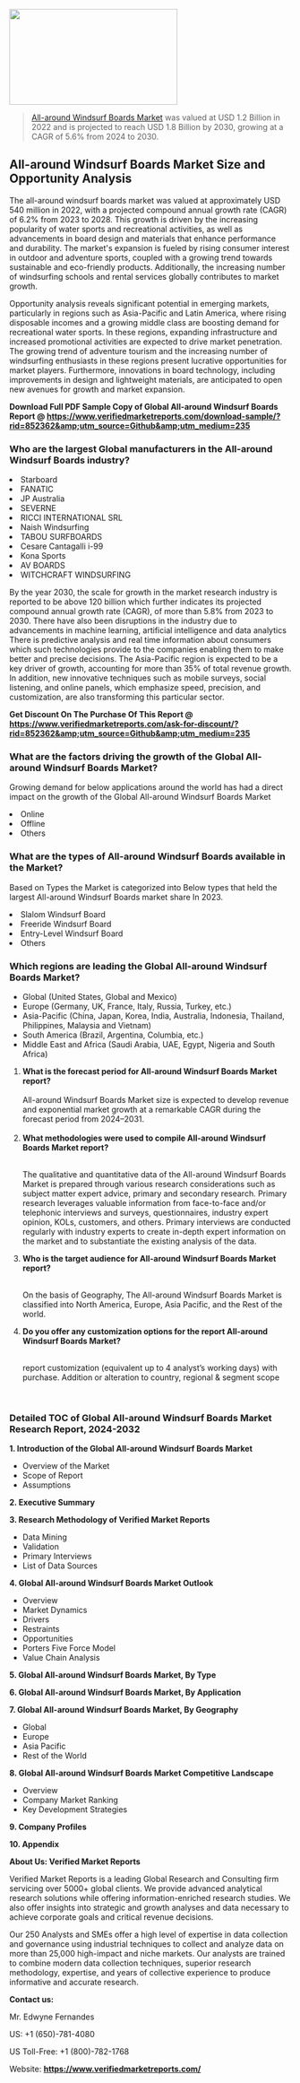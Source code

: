 <img src="https://ffe5etoiles.com/wp-content/uploads/2024/12/MST1-300x171.png" alt="" width="300" height="171" class="alignnone size-medium wp-image-20088" /><blockquote><p><p><a href="https://www.verifiedmarketreports.com/download-sample/?rid=852362&utm_source=Github&utm_medium=235" target="_blank">All-around Windsurf Boards Market</a> was valued at USD 1.2 Billion in 2022 and is projected to reach USD 1.8 Billion by 2030, growing at a CAGR of 5.6% from 2024 to 2030.</p></blockquote><p><h2>All-around Windsurf Boards Market Size and Opportunity Analysis</h2><p>The all-around windsurf boards market was valued at approximately USD 540 million in 2022, with a projected compound annual growth rate (CAGR) of 6.2% from 2023 to 2028. This growth is driven by the increasing popularity of water sports and recreational activities, as well as advancements in board design and materials that enhance performance and durability. The market's expansion is fueled by rising consumer interest in outdoor and adventure sports, coupled with a growing trend towards sustainable and eco-friendly products. Additionally, the increasing number of windsurfing schools and rental services globally contributes to market growth.</p><p>Opportunity analysis reveals significant potential in emerging markets, particularly in regions such as Asia-Pacific and Latin America, where rising disposable incomes and a growing middle class are boosting demand for recreational water sports. In these regions, expanding infrastructure and increased promotional activities are expected to drive market penetration. The growing trend of adventure tourism and the increasing number of windsurfing enthusiasts in these regions present lucrative opportunities for market players. Furthermore, innovations in board technology, including improvements in design and lightweight materials, are anticipated to open new avenues for growth and market expansion.</p></p><p class=""><strong>Download Full PDF Sample Copy of Global All-around Windsurf Boards Report @ <a href="https://www.verifiedmarketreports.com/download-sample/?rid=852362&amp;utm_source=Github&amp;utm_medium=235" target="_blank">https://www.verifiedmarketreports.com/download-sample/?rid=852362&amp;utm_source=Github&amp;utm_medium=235</a></strong></p><h3 id="" class="">Who are the largest Global manufacturers in the All-around Windsurf Boards industry?</h3><p><li>Starboard</li><li> FANATIC</li><li> JP Australia</li><li> SEVERNE</li><li> RICCI INTERNATIONAL SRL</li><li> Naish Windsurfing</li><li> TABOU SURFBOARDS</li><li> Cesare Cantagalli i-99</li><li> Kona Sports</li><li> AV BOARDS</li><li> WITCHCRAFT WINDSURFING</li></p><div class=""><div class="" dir="" data-message-author-role="" data-message-id="" data-message-model-slug=""><div class=""><div class=""><div class=""><div class="" dir="" data-message-author-role="" data-message-id="" data-message-model-slug=""><div class=""><div class=""><p>By the year 2030, the scale for growth in the market research industry is reported to be above 120 billion which further indicates its projected compound annual growth rate (CAGR), of more than 5.8% from 2023 to 2030. There have also been disruptions in the industry due to advancements in machine learning, artificial intelligence and data analytics There is predictive analysis and real time information about consumers which such technologies provide to the companies enabling them to make better and precise decisions. The Asia-Pacific region is expected to be a key driver of growth, accounting for more than 35% of total revenue growth. In addition, new innovative techniques such as mobile surveys, social listening, and online panels, which emphasize speed, precision, and customization, are also transforming this particular sector.</p><p><strong>Get Discount On The Purchase Of This Report @&nbsp; <a href="https://www.verifiedmarketreports.com/ask-for-discount/?rid=852362&amp;utm_source=Github&amp;utm_medium=235" target="_blank">https://www.verifiedmarketreports.com/ask-for-discount/?rid=852362&amp;utm_source=Github&amp;utm_medium=235</a></strong></p></div></div></div></div></div></div></div></div><h3 id="" class="">What are the factors driving the growth of the Global All-around Windsurf Boards Market?</h3><p id="" class="">Growing demand for below applications around the world has had a direct impact on the growth of the Global All-around Windsurf Boards Market</p><p id="" class=""><li>Online</li><li> Offline</li><li> Others</li></p><h3 id="" class="">What are the types of All-around Windsurf Boards available in the Market?</h3><p id="" class="">Based on Types the Market is categorized into Below types that held the largest All-around Windsurf Boards market share In 2023.</p><p id="" class=""><li>Slalom Windsurf Board</li><li> Freeride Windsurf Board</li><li> Entry-Level Windsurf Board</li><li> Others</li></p><h3 id="" class="">Which regions are leading the Global All-around Windsurf Boards Market?</h3><ul><li>Global (United States, Global and Mexico)</li><li>Europe (Germany, UK, France, Italy, Russia, Turkey, etc.)</li><li>Asia-Pacific (China, Japan, Korea, India, Australia, Indonesia, Thailand, Philippines, Malaysia and Vietnam)</li><li>South America (Brazil, Argentina, Columbia, etc.)</li><li>Middle East and Africa (Saudi Arabia, UAE, Egypt, Nigeria and South Africa)</li></ul><p><ol><li><strong>What is the forecast period for All-around Windsurf Boards Market report?<br /></strong><br /><span data-sheets-root="1" data-sheets-value="{&quot;1&quot;:2,&quot;2&quot;:&quot;XXXX size is expected to develop revenue and exponential market growth at a remarkable CAGR during the forecast period from 2024&ndash;2030.&quot;}" data-sheets-userformat="{&quot;2&quot;:12674,&quot;4&quot;:{&quot;1&quot;:2,&quot;2&quot;:16776960},&quot;10&quot;:2,&quot;11&quot;:0,&quot;15&quot;:&quot;Arial&quot;,&quot;16&quot;:12}">All-around Windsurf Boards Market size is expected to develop revenue and exponential market growth at a remarkable CAGR during the forecast period from 2024&ndash;2031.</span><br /><br /></li><li><strong>What methodologies were used to compile All-around Windsurf Boards Market report?<br /><br /></strong><p>The qualitative and quantitative data of the&nbsp;All-around Windsurf Boards Market is prepared through various research considerations such as subject matter expert advice, primary and secondary research. Primary research leverages valuable information from face-to-face and/or telephonic interviews and surveys, questionnaires, industry expert opinion, KOLs, customers, and others. Primary interviews are conducted regularly with industry experts to create in-depth expert information on the market and to substantiate the existing analysis of the data.&nbsp;</p></li><li><strong>Who is the target audience for All-around Windsurf Boards Market report?<br /><br /></strong><p>On the basis of Geography, The&nbsp;All-around Windsurf Boards Market is classified into North America, Europe, Asia Pacific, and the Rest of the world.</p></li><li><strong>Do you offer any customization options for the report All-around Windsurf Boards Market?<br /><br /></strong><p>report customization (equivalent up to 4 analyst&rsquo;s working days) with purchase. Addition or alteration to country, regional &amp; segment scope</p><p>&nbsp;</p></li></ol></p><h3 id="" class="">Detailed TOC of Global All-around Windsurf Boards Market Research Report, 2024-2032</h3><p id="" class=""><strong>1. Introduction of the Global All-around Windsurf Boards Market</strong></p><ul><li>Overview of the Market</li><li>Scope of Report</li><li>Assumptions</li></ul><p id="" class=""><strong>2. Executive Summary</strong></p><p id="" class=""><strong>3. Research Methodology of&nbsp;Verified Market Reports</strong></p><ul><li>Data Mining</li><li>Validation</li><li>Primary Interviews</li><li>List of Data Sources</li></ul><p id="" class=""><strong>4. Global All-around Windsurf Boards Market Outlook</strong></p><ul><li>Overview</li><li>Market Dynamics</li><li>Drivers</li><li>Restraints</li><li>Opportunities</li><li>Porters Five Force Model</li><li>Value Chain Analysis</li></ul><p id="" class=""><strong>5. Global All-around Windsurf Boards Market, By&nbsp;Type</strong></p><p id="" class=""><strong>6. Global All-around Windsurf Boards Market, By Application</strong></p><p id="" class=""><strong>7. Global All-around Windsurf Boards Market, By Geography</strong></p><ul><li>Global</li><li>Europe</li><li>Asia Pacific</li><li>Rest of the World</li></ul><p id="" class=""><strong>8. Global All-around Windsurf Boards Market Competitive Landscape</strong></p><ul><li>Overview</li><li>Company Market Ranking</li><li>Key Development Strategies</li></ul><p id="" class=""><strong>9. Company Profiles</strong></p><p id="" class=""><strong>10. Appendix</strong></p><p id="" class=""><strong>About Us: Verified Market Reports</strong></p><p id="" class="">Verified Market Reports is a leading Global Research and Consulting firm servicing over 5000+ global clients. We provide advanced analytical research solutions while offering information-enriched research studies. We also offer insights into strategic and growth analyses and data necessary to achieve corporate goals and critical revenue decisions.</p><p id="" class="">Our 250 Analysts and SMEs offer a high level of expertise in data collection and governance using industrial techniques to collect and analyze data on more than 25,000 high-impact and niche markets. Our analysts are trained to combine modern data collection techniques, superior research methodology, expertise, and years of collective experience to produce informative and accurate research.</p><p id="" class=""><strong>Contact us:</strong></p><p id="" class="">Mr. Edwyne Fernandes</p><p id="" class="">US: +1 (650)-781-4080</p><p id="" class="">US Toll-Free: +1 (800)-782-1768</p><p id="" class="">Website: <a target="" data-test-app-aware-link=""><strong>https://www.verifiedmarketreports.com/</strong></a></p>
